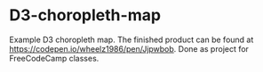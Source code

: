 # D3-choropleth-map
Example D3 choropleth map. The finished product can be found at https://codepen.io/wheelz1986/pen/Jjpwbob. Done as project for FreeCodeCamp classes.
